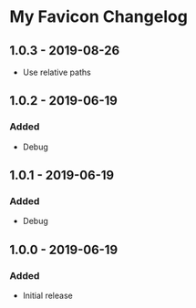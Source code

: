 # My Favicon Changelog

## 1.0.3 - 2019-08-26
- Use relative paths

## 1.0.2 - 2019-06-19
### Added
- Debug

## 1.0.1 - 2019-06-19
### Added
- Debug

## 1.0.0 - 2019-06-19
### Added
- Initial release
